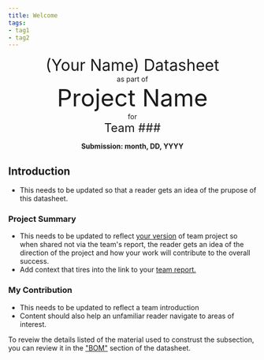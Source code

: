 ```yaml
---
title: Welcome
tags:
- tag1
- tag2
---
```

<center>
<font size= "6">(Your Name) Datasheet</font><br>
as part of<br>
<font size= "8"> Project Name</font><br>
for<br>
<font size= "5"> Team ### </font><br>

**Submission: month, DD, YYYY**
</center>

## Introduction

* This needs to be updated so that a reader gets an idea of the prupose of this datasheet.

### Project Summary

* This needs to be updated to reflect <ins>your version</ins> of team project so when shared not via the team's report, the reader gets an idea of the direction of the project and how your work will contribute to the overall success.
* Add context that tires into the link to your [team report.](https://www/example.com)

### My Contribution

* This needs to be updated to reflect a team introduction
* Content should also help an unfamiliar reader navigate to areas of interest.

To reveiw the details listed of the material used to construst the subsection, you can review it in the ["BOM"](https://embedded-systems-design.github.io/EGR304DataSheetTemplate/03-BOM/BOM/) section of the datasheet.
